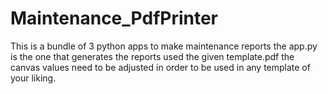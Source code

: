 # Maintenance_PdfPrinter
This is a bundle of 3 python apps to make maintenance reports
the app.py is the one that generates the reports used the given template.pdf
the canvas values need to be adjusted in order to be used in any template of your liking.
